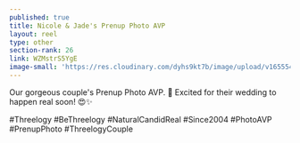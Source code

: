```yaml
---
published: true
title: Nicole & Jade's Prenup Photo AVP
layout: reel
type: other
section-rank: 26
link: WZMstrS5YgE
image-small: 'https://res.cloudinary.com/dyhs9kt7b/image/upload/v1655544280/5.jpg'
---
```

Our gorgeous couple's Prenup Photo AVP. 💖 Excited for their wedding to happen real soon! 😍✨

 #Threelogy #BeThreelogy #NaturalCandidReal #Since2004 #PhotoAVP #PrenupPhoto #ThreelogyCouple